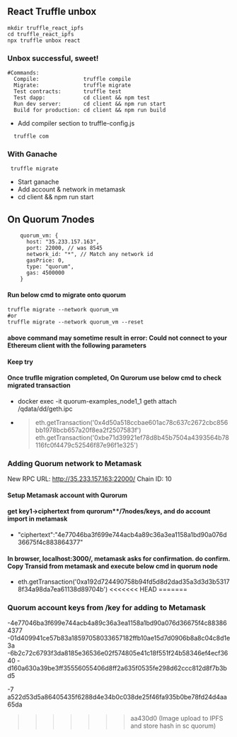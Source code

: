 ## React Truffle unbox

```
mkdir truffle_react_ipfs
cd truffle_react_ipfs
npx truffle unbox react
```

### Unbox successful, sweet!

```
#Commands:
  Compile:              truffle compile
  Migrate:              truffle migrate
  Test contracts:       truffle test
  Test dapp:            cd client && npm test
  Run dev server:       cd client && npm run start
  Build for production: cd client && npm run build
```

- Add compiler section to truffle-config.js
```
  truffle com
```

### With Ganache
```
 truffle migrate
``` 
- Start ganache
- Add account & network in metamask
- cd client && npm run start


## On Quorum 7nodes
```
    quorum_vm: {
      host: "35.233.157.163",
      port: 22000, // was 8545
      network_id: "*", // Match any network id
      gasPrice: 0,
      type: "quorum",
      gas: 4500000
    }
```
#### Run below cmd to migrate onto quorum
```
truffle migrate --network quorum_vm  
#or
truffle migrate --network quorum_vm --reset
```

#### above command may sometime result in error: Could not connect to your Ethereum client with the following parameters
#### Keep try
#### Once truflle migration completed, On Qurorum use below cmd to check migrated transaction
- docker exec -it quorum-examples_node1_1 geth attach /qdata/dd/geth.ipc
- > eth.getTransaction('0x4d50a518ccbae601ac78c637c2672cbc856bb1978bcb657a20f8ea2f2507583f')
eth.getTransaction('0xbe71d39921ef78d8b45b7504a4393564b78116fc0f4479c52546f87e96f1e325')

### Adding Quorum network to Metamask
New RPC URL: http://35.233.157.163:22000/
Chain ID: 10

#### Setup Metamask account with Qurorum
#### get key1->ciphertext from qurorum**/7nodes/keys, and do account import in metamask
- "ciphertext":"4e77046ba3f699e744acb4a89c36a3ea1158a1bd90a076d36675f4c883864377"
#### In browser, localhost:3000/, metamask asks for confirmation. do confirm. Copy Transid from metamask and execute below cmd in quorum node
- eth.getTransaction('0xa192d724490758b94fd5d8d2dad35a3d3d3b53178f34a98da7ea61138d89704b')
<<<<<<< HEAD
=======




### Quorum account keys from /key for adding to Metamask
-4e77046ba3f699e744acb4a89c36a3ea1158a1bd90a076d36675f4c883864377
-01d409941ce57b83a18597058033657182ffb10ae15d7d0906b8a8c04c8d1e3a
-6b2c72c6793f3da8185e36536e02f574805e41c18f551f24b58346ef4ecf3640
-d160a630a39be3ff35556055406d8ff2a635f0535fe298d62ccc812d8f7b3bd5

-7
a522d53d5a86405435f6288d4e34b0c038de25f46fa935b0be78fd24d4aa65da
>>>>>>> aa430d0 (Image upload to IPFS and store hash in sc quorum)
